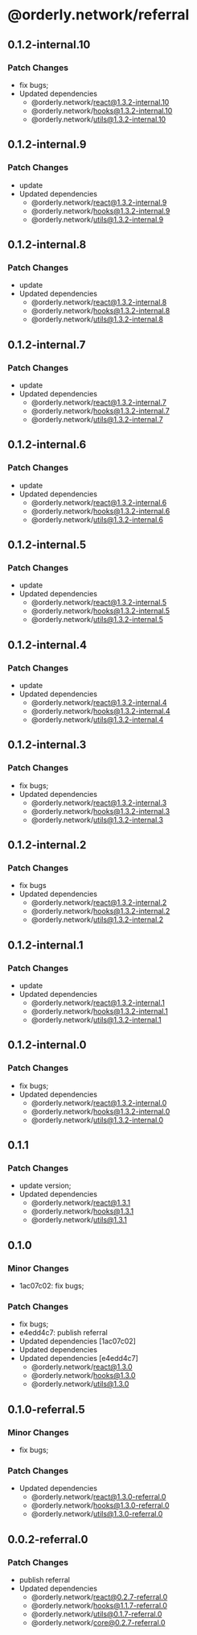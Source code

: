 # @orderly.network/referral

## 0.1.2-internal.10

### Patch Changes

- fix bugs;
- Updated dependencies
  - @orderly.network/react@1.3.2-internal.10
  - @orderly.network/hooks@1.3.2-internal.10
  - @orderly.network/utils@1.3.2-internal.10

## 0.1.2-internal.9

### Patch Changes

- update
- Updated dependencies
  - @orderly.network/react@1.3.2-internal.9
  - @orderly.network/hooks@1.3.2-internal.9
  - @orderly.network/utils@1.3.2-internal.9

## 0.1.2-internal.8

### Patch Changes

- update
- Updated dependencies
  - @orderly.network/react@1.3.2-internal.8
  - @orderly.network/hooks@1.3.2-internal.8
  - @orderly.network/utils@1.3.2-internal.8

## 0.1.2-internal.7

### Patch Changes

- update
- Updated dependencies
  - @orderly.network/react@1.3.2-internal.7
  - @orderly.network/hooks@1.3.2-internal.7
  - @orderly.network/utils@1.3.2-internal.7

## 0.1.2-internal.6

### Patch Changes

- update
- Updated dependencies
  - @orderly.network/react@1.3.2-internal.6
  - @orderly.network/hooks@1.3.2-internal.6
  - @orderly.network/utils@1.3.2-internal.6

## 0.1.2-internal.5

### Patch Changes

- update
- Updated dependencies
  - @orderly.network/react@1.3.2-internal.5
  - @orderly.network/hooks@1.3.2-internal.5
  - @orderly.network/utils@1.3.2-internal.5

## 0.1.2-internal.4

### Patch Changes

- update
- Updated dependencies
  - @orderly.network/react@1.3.2-internal.4
  - @orderly.network/hooks@1.3.2-internal.4
  - @orderly.network/utils@1.3.2-internal.4

## 0.1.2-internal.3

### Patch Changes

- fix bugs;
- Updated dependencies
  - @orderly.network/react@1.3.2-internal.3
  - @orderly.network/hooks@1.3.2-internal.3
  - @orderly.network/utils@1.3.2-internal.3

## 0.1.2-internal.2

### Patch Changes

- fix bugs
- Updated dependencies
  - @orderly.network/react@1.3.2-internal.2
  - @orderly.network/hooks@1.3.2-internal.2
  - @orderly.network/utils@1.3.2-internal.2

## 0.1.2-internal.1

### Patch Changes

- update
- Updated dependencies
  - @orderly.network/react@1.3.2-internal.1
  - @orderly.network/hooks@1.3.2-internal.1
  - @orderly.network/utils@1.3.2-internal.1

## 0.1.2-internal.0

### Patch Changes

- fix bugs;
- Updated dependencies
  - @orderly.network/react@1.3.2-internal.0
  - @orderly.network/hooks@1.3.2-internal.0
  - @orderly.network/utils@1.3.2-internal.0

## 0.1.1

### Patch Changes

- update version;
- Updated dependencies
  - @orderly.network/react@1.3.1
  - @orderly.network/hooks@1.3.1
  - @orderly.network/utils@1.3.1

## 0.1.0

### Minor Changes

- 1ac07c02: fix bugs;

### Patch Changes

- fix bugs;
- e4edd4c7: publish referral
- Updated dependencies [1ac07c02]
- Updated dependencies
- Updated dependencies [e4edd4c7]
  - @orderly.network/react@1.3.0
  - @orderly.network/hooks@1.3.0
  - @orderly.network/utils@1.3.0

## 0.1.0-referral.5

### Minor Changes

- fix bugs;

### Patch Changes

- Updated dependencies
  - @orderly.network/react@1.3.0-referral.0
  - @orderly.network/hooks@1.3.0-referral.0
  - @orderly.network/utils@1.3.0-referral.0

## 0.0.2-referral.0

### Patch Changes

- publish referral
- Updated dependencies
  - @orderly.network/react@0.2.7-referral.0
  - @orderly.network/hooks@1.1.7-referral.0
  - @orderly.network/utils@0.1.7-referral.0
  - @orderly.network/core@0.2.7-referral.0
